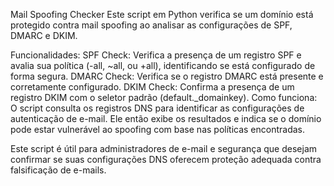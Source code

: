 Mail Spoofing Checker
Este script em Python verifica se um domínio está protegido contra mail spoofing ao analisar as configurações de SPF, DMARC e DKIM.

Funcionalidades:
SPF Check: Verifica a presença de um registro SPF e avalia sua política (-all, ~all, ou +all), identificando se está configurado de forma segura.
DMARC Check: Verifica se o registro DMARC está presente e corretamente configurado.
DKIM Check: Confirma a presença de um registro DKIM com o seletor padrão (default._domainkey).
Como funciona:
O script consulta os registros DNS para identificar as configurações de autenticação de e-mail. Ele então exibe os resultados e indica se o domínio pode estar vulnerável ao spoofing com base nas políticas encontradas.

Este script é útil para administradores de e-mail e segurança que desejam confirmar se suas configurações DNS oferecem proteção adequada contra falsificação de e-mails.
